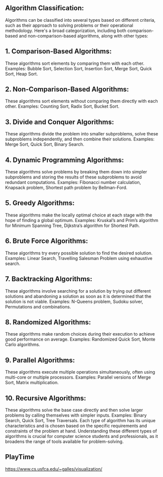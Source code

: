 ## Algorithm Classification:

Algorithms can be classified into several types based on different criteria, such as their approach to solving problems or their operational methodology. Here's a broad categorization, including both comparison-based and non-comparison-based algorithms, along with other types:

## 1. Comparison-Based Algorithms:
These algorithms sort elements by comparing them with each other. Examples: Bubble Sort, Selection Sort, Insertion Sort, Merge Sort, Quick Sort, Heap Sort.

## 2. Non-Comparison-Based Algorithms:
These algorithms sort elements without comparing them directly with each other. Examples: Counting Sort, Radix Sort, Bucket Sort.

## 3. Divide and Conquer Algorithms:
These algorithms divide the problem into smaller subproblems, solve these subproblems independently, and then combine their solutions. Examples: Merge Sort, Quick Sort, Binary Search.

## 4. Dynamic Programming Algorithms:
These algorithms solve problems by breaking them down into simpler subproblems and storing the results of these subproblems to avoid redundant computations. Examples: Fibonacci number calculation, Knapsack problem, Shortest path problem by Bellman-Ford.

## 5. Greedy Algorithms:
These algorithms make the locally optimal choice at each stage with the hope of finding a global optimum. Examples: Kruskal’s and Prim’s algorithm for Minimum Spanning Tree, Dijkstra’s algorithm for Shortest Path.

## 6. Brute Force Algorithms:
These algorithms try every possible solution to find the desired solution. Examples: Linear Search, Travelling Salesman Problem using exhaustive search.

## 7. Backtracking Algorithms:
These algorithms involve searching for a solution by trying out different solutions and abandoning a solution as soon as it is determined that the solution is not viable. Examples: N-Queens problem, Sudoku solver, Permutations and combinations.

## 8. Randomized Algorithms:
These algorithms make random choices during their execution to achieve good performance on average. Examples: Randomized Quick Sort, Monte Carlo algorithms.

## 9. Parallel Algorithms:
These algorithms execute multiple operations simultaneously, often using multi-core or multiple processors. Examples: Parallel versions of Merge Sort, Matrix multiplication.

## 10. Recursive Algorithms:
These algorithms solve the base case directly and then solve larger problems by calling themselves with simpler inputs. Examples: Binary Search, Quick Sort, Tree Traversals. Each type of algorithm has its unique characteristics and is chosen based on the specific requirements and constraints of the problem at hand. Understanding these different types of algorithms is crucial for computer science students and professionals, as it broadens the range of tools available for problem-solving.

## PlayTime
https://www.cs.usfca.edu/~galles/visualization/
